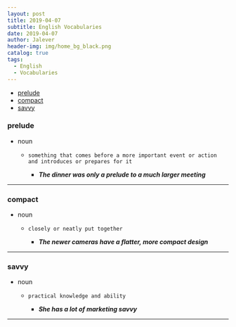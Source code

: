 ```yaml
---
layout: post
title: 2019-04-07
subtitle: English Vocabularies
date: 2019-04-07
author: Jalever
header-img: img/home_bg_black.png
catalog: true
tags:
  - English
  - Vocabularies
---
```


- [prelude](#prelude)
- [compact](#compact)
- [savvy](#savvy)

### prelude

- noun

  - `something that comes before a more important event or action and introduces or prepares for it`

    - **_The dinner was only a prelude to a much larger meeting_**

---

### compact

- noun

  - `closely or neatly put together`

    - **_The newer cameras have a flatter, more compact design_**

---
### savvy

- noun

  - `practical knowledge and ability`

    - **_She has a lot of marketing savvy_**

---
